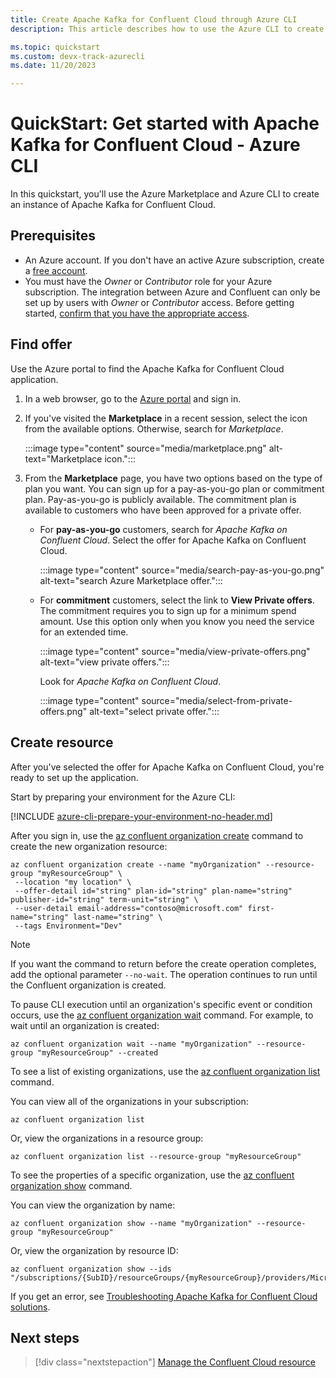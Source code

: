 ```yaml
---
title: Create Apache Kafka for Confluent Cloud through Azure CLI
description: This article describes how to use the Azure CLI to create an instance of Apache Kafka for Confluent Cloud.

ms.topic: quickstart
ms.custom: devx-track-azurecli
ms.date: 11/20/2023

---
```


# QuickStart: Get started with Apache Kafka for Confluent Cloud - Azure CLI

In this quickstart, you'll use the Azure Marketplace and Azure CLI to create an instance of Apache Kafka for Confluent Cloud.

## Prerequisites

- An Azure account. If you don't have an active Azure subscription, create a [free account](https://azure.microsoft.com/free/).
- You must have the _Owner_ or _Contributor_ role for your Azure subscription. The integration between Azure and Confluent can only be set up by users with _Owner_ or _Contributor_ access. Before getting started, [confirm that you have the appropriate access](../../role-based-access-control/check-access.md).

## Find offer

Use the Azure portal to find the Apache Kafka for Confluent Cloud application.

1. In a web browser, go to the [Azure portal](https://portal.azure.com/) and sign in.

1. If you've visited the **Marketplace** in a recent session, select the icon from the available options. Otherwise, search for _Marketplace_.

    :::image type="content" source="media/marketplace.png" alt-text="Marketplace icon.":::

1. From the **Marketplace** page, you have two options based on the type of plan you want. You can sign up for a pay-as-you-go plan or commitment plan. Pay-as-you-go is publicly available. The commitment plan is available to customers who have been approved for a private offer.

   - For **pay-as-you-go** customers, search for _Apache Kafka on Confluent Cloud_. Select the offer for Apache Kafka on Confluent Cloud.

     :::image type="content" source="media/search-pay-as-you-go.png" alt-text="search Azure Marketplace offer.":::

   - For **commitment** customers, select the link to **View Private offers**. The commitment requires you to sign up for a minimum spend amount. Use this option only when you know you need the service for an extended time.

     :::image type="content" source="media/view-private-offers.png" alt-text="view private offers.":::

     Look for _Apache Kafka on Confluent Cloud_.

     :::image type="content" source="media/select-from-private-offers.png" alt-text="select private offer.":::

## Create resource

After you've selected the offer for Apache Kafka on Confluent Cloud, you're ready to set up the application.

Start by preparing your environment for the Azure CLI:

[!INCLUDE [azure-cli-prepare-your-environment-no-header.md](~/articles/reusable-content/azure-cli/azure-cli-prepare-your-environment-no-header.md)]

After you sign in, use the [az confluent organization create](/cli/azure/confluent/organization#az-confluent-organization-create) command to create the new organization resource:

```azurecli
az confluent organization create --name "myOrganization" --resource-group "myResourceGroup" \
 --location "my location" \ 
 --offer-detail id="string" plan-id="string" plan-name="string" publisher-id="string" term-unit="string" \ 
 --user-detail email-address="contoso@microsoft.com" first-name="string" last-name="string" \ 
 --tags Environment="Dev" 
```

> [!NOTE]
> If you want the command to return before the create operation completes, add the optional parameter `--no-wait`. The operation continues to run until the Confluent organization is created.
 
To pause CLI execution until an organization's specific event or condition occurs, use the [az confluent organization wait](/cli/azure/confluent/organization#az-confluent-organization-wait) command. For example, to wait until an organization is created:

```azurecli
az confluent organization wait --name "myOrganization" --resource-group "myResourceGroup" --created
```

To see a list of existing organizations, use the [az confluent organization list](/cli/azure/confluent/organization#az-confluent-organization-list) command.

You can view all of the organizations in your subscription:

```azurecli
az confluent organization list
```

Or, view the organizations in a resource group:

```azurecli
az confluent organization list --resource-group "myResourceGroup"
```

To see the properties of a specific organization, use the [az confluent organization show](/cli/azure/confluent/organization#az-confluent-organization-show) command.

You can view the organization by name:

```azurecli
az confluent organization show --name "myOrganization" --resource-group "myResourceGroup"
```

Or, view the organization by resource ID:

```azurecli
az confluent organization show --ids "/subscriptions/{SubID}/resourceGroups/{myResourceGroup}/providers/Microsoft.Confluent/organizations/{myOrganization}"
```

If you get an error, see [Troubleshooting Apache Kafka for Confluent Cloud solutions](troubleshoot.md).

## Next steps

> [!div class="nextstepaction"]
> [Manage the Confluent Cloud resource](manage.md)
